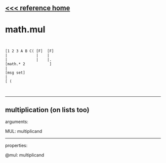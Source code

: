 [<<< reference home](ceammc_lib.md)
---

# math.mul

```


[1 2 3 A B C( [F]  [F]
|             |    |
|             |    |.
[math.* 2           ]
|
[msg set]
|
[ (

            
```
---
multiplication (on lists too)
---
arguments:

MUL: multiplicand<br>

---
properties:

@mul: multiplicand<br>

